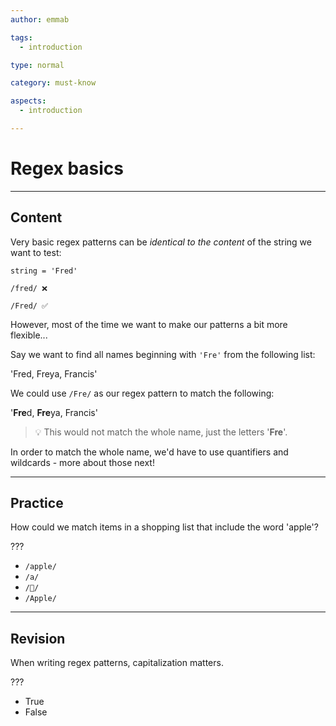 ```yaml
---
author: emmab

tags:
  - introduction

type: normal

category: must-know

aspects:
  - introduction

---
```


# Regex basics

---
## Content

Very basic regex patterns can be *identical to the content* of the string we want to test:

```
string = 'Fred'

/fred/ ❌ 

/Fred/ ✅
```

However, most of the time we want to make our patterns a bit more flexible...

Say we want to find all names beginning with `'Fre'` from the following list:

'Fred, Freya, Francis'

We could use `/Fre/` as our regex pattern to match the following:

'**Fre**d, **Fre**ya, Francis'

> 💡 This would not match the whole name, just the letters '**Fre**'. 

In order to match the whole name, we'd have to use quantifiers and wildcards - more about those next!

---
## Practice

How could we match items in a shopping list that include the word 'apple'?

???

* `/apple/`
* `/a/`
* `/🍏/`
* `/Apple/`

---
## Revision

When writing regex patterns, capitalization matters.

???

* True
* False
